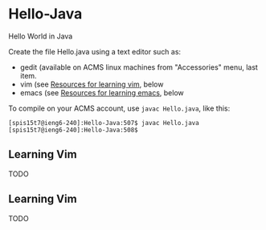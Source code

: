# Hello-Java
Hello World in Java

Create the file Hello.java using a text editor such as:
* gedit (available on ACMS linux machines from "Accessories" menu, last item.
* vim (see [Resources for learning vim](.#Learning-Vim), below
* emacs (see [Resources for learning emacs](.#Learning-Emacs), below

To compile on your ACMS account, use `javac Hello.java`, like this:

```
[spis15t7@ieng6-240]:Hello-Java:507$ javac Hello.java
[spis15t7@ieng6-240]:Hello-Java:508$ 
```


<h2 id="Learning-Vim">Learning Vim</h2>

TODO

<h2 id="Learning-Emacs">Learning Vim</h2>

TODO
